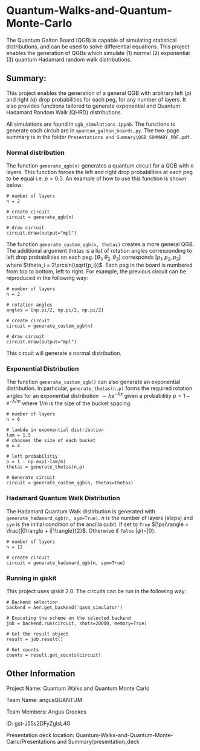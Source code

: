 # Quantum-Walks-and-Quantum-Monte-Carlo
The Quantum Galton Board (QGB) is capable of simulating statistical distributions, and can be used to solve differential equations. This project enables the generation of QGBs which simulate (1) normal (2) exponential (3) quantum Hadamard random walk distributions.


## Summary: 

This project enables the generation of a general QGB with arbitrary left ($p$) and right ($q$) drop probabilities for each peg, for any number of layers. It also provides functions tailored to generate exponential and Quantum Hadamard Random Walk (QHRD) distributions.

All simulations are found in `qgb_simulations.ipynb`. The functions to generate each circuit are in `quantum_galton_boards.py`. The two-page summary is in the folder `Presentations and Summary\QGB_SUMMARY_PDF.pdf`.

### Normal distribution

The function `generate_qgb(n)` generates a quantum circuit for a QGB with $n$ layers. This function forces the left and right drop probabilities at each peg to be equal i.e. $p=0.5$. An example of how to use this function is shown below:

```
# number of layers 
n = 2

# create circuit
circuit = generate_qgb(n)

# draw circuit
circuit.draw(output="mpl")
```

The function `generate_custom_qgb(n, thetas)` creates a more general QGB. The additional argument thetas is a list of rotation angles corresponding to left drop probabilities on each peg.
$[\theta_1, \theta_2, \theta_3]$ corresponds $[p_1,p_2,p_3]$ where $\theta_i = 2\arcsin(\sqrt{p_i})$. Each peg in the board is numbered from top to bottom, left to right. For example, the previous circuit can be reproduced in the following way:

```
# number of layers 
n = 2

# rotation angles
angles = [np.pi/2, np.pi/2, np.pi/2]

# create circuit
circuit = generate_custom_qgb(n)

# draw circuit
circuit.draw(output="mpl")
```

This circuit will generate a normal distribution.

### Exponential Distribution

The function `generate_custom_qgb()` can also generate an exponential distribution. In particular, `generate_thetas(n,p)` forms the required rotation angles for an exponential distribution $\sim \lambda e^{-\lambda x}$ given a probabilitiy $p=1-e^{-\lambda/m}$ where $1/m$ is the size of the bucket spacing. 

```
# number of layers 
n = 6

# lambda in exponential distribution
lam = 1.5
# chooses the size of each bucket
m = 4 

# left probabilitiy
p = 1 - np.exp(-lam/m)
thetas = generate_thetas(n,p)

# Generate circuit
circuit = generate_custom_qgb(n, thetas=thetas)
```

### Hadamard Quantum Walk Distribution 

The Hadamard Quantum Walk distirbution is generated with `generate_hadamard_qgb(n, sym=True)`. $n$ is the number of layers (steps) and `sym` is the initial condition of the ancilla qubit. If set to `True` $|\psi\rangle = \frac{|0\rangle + i|1\rangle}{2}$. Otherwise if `False` $|\psi\rangle = |0\rangle$.

```
# number of layers 
n = 12

# create circuit
circuit = generate_hadamard_qgb(n, sym=True)
```

### Running in qiskit

This project uses qiskit 2.0. The circuits can be run in the following way: 

```
# Backend selection
backend = Aer.get_backend('qasm_simulator')

# Executing the scheme on the selected backend
job = backend.run(circuit, shots=20000, memory=True)

# Get the result object
result = job.result()

# Get counts
counts = result.get_counts(circuit)
```

## Other Information

Project Name: Quantum Walks and Quantum Monte Carlo 

Team Name: angusQUANTUM

Team Members: Angus Crookes

ID: gst-J55s2DFyZglsL4G

Presentation deck location: Quantum-Walks-and-Quantum-Monte-Carlo/Presentations and Summary/presentation_deck



